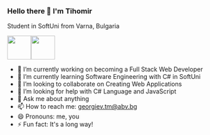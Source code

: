 ### Hello there 👋 I'm Tihomir


Student in SoftUni from Varna, Bulgaria

<img width="55" src="https://raw.githubusercontent.com/gilbarbara/logos/master/logos/csharp.svg"/><img width="55"  src="https://raw.githubusercontent.com/gilbarbara/logos/master/logos/javascript.svg"/>

- 🔭 I’m currently working on becoming a Full Stack Web Developer
- 🌱 I’m currently learning Software Engineering with C# in SoftUni
- 👯 I’m looking to collaborate on Creating Web Applications
- 🤔 I’m looking for help with C# Language and JavaScript
- 💬 Ask me about anything
- 📫 How to reach me: georgiev.tm@abv.bg
- 😄 Pronouns: me, you
- ⚡ Fun fact: It's a long way!
<!--
**tihomirgeorgiev5/tihomirgeorgiev5** is a ✨ _special_ ✨ repository because its `README.md` (this file) appears on your GitHub profile.

Here are some ideas to get you started:

- 🔭 I’m currently working on becoming a Full Stack Web Developer
- 🌱 I’m currently learning Software Engineering with C# in SoftUni
- 👯 I’m looking to collaborate on Creating Web Applications
- 🤔 I’m looking for help with C# Language and JavaScript
- 💬 Ask me about anything
- 📫 How to reach me: georgiev.tm@abv.bg
- 😄 Pronouns: me, you
- ⚡ Fun fact: It's a long way!
-->
